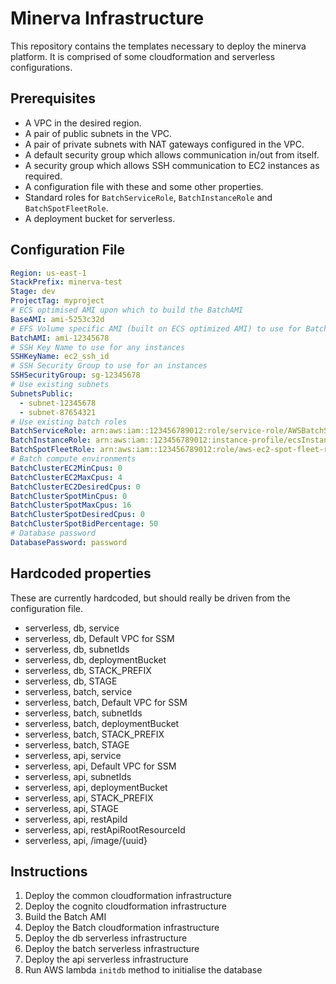 # Minerva Infrastructure

This repository contains the templates necessary to deploy the minerva platform.
It is comprised of some cloudformation and serverless configurations.

## Prerequisites
- A VPC in the desired region.
- A pair of public subnets in the VPC.
- A pair of private subnets with NAT gateways configured in the VPC.
- A default security group which allows communication in/out from itself.
- A security group which allows SSH communication to EC2 instances as required.
- A configuration file with these and some other properties.
- Standard roles for `BatchServiceRole`, `BatchInstanceRole` and
  `BatchSpotFleetRole`.
- A deployment bucket for serverless.

## Configuration File

```YAML
Region: us-east-1
StackPrefix: minerva-test
Stage: dev
ProjectTag: myproject
# ECS optimised AMI upon which to build the BatchAMI
BaseAMI: ami-5253c32d
# EFS Volume specific AMI (built on ECS optimized AMI) to use for Batch
BatchAMI: ami-12345678
# SSH Key Name to use for any instances
SSHKeyName: ec2_ssh_id
# SSH Security Group to use for an instances
SSHSecurityGroup: sg-12345678
# Use existing subnets
SubnetsPublic:
  - subnet-12345678
  - subnet-87654321
# Use existing batch roles
BatchServiceRole: arn:aws:iam::123456789012:role/service-role/AWSBatchServiceRole
BatchInstanceRole: arn:aws:iam::123456789012:instance-profile/ecsInstanceRole
BatchSpotFleetRole: arn:aws:iam::123456789012:role/aws-ec2-spot-fleet-role
# Batch compute environments
BatchClusterEC2MinCpus: 0
BatchClusterEC2MaxCpus: 4
BatchClusterEC2DesiredCpus: 0
BatchClusterSpotMinCpus: 0
BatchClusterSpotMaxCpus: 16
BatchClusterSpotDesiredCpus: 0
BatchClusterSpotBidPercentage: 50
# Database password
DatabasePassword: password
```

## Hardcoded properties

These are currently hardcoded, but should really be driven from the
configuration file.

- serverless, db, service
- serverless, db, Default VPC for SSM
- serverless, db, subnetIds
- serverless, db, deploymentBucket
- serverless, db, STACK_PREFIX
- serverless, db, STAGE
- serverless, batch, service
- serverless, batch, Default VPC for SSM
- serverless, batch, subnetIds
- serverless, batch, deploymentBucket
- serverless, batch, STACK_PREFIX
- serverless, batch, STAGE
- serverless, api, service
- serverless, api, Default VPC for SSM
- serverless, api, subnetIds
- serverless, api, deploymentBucket
- serverless, api, STACK_PREFIX
- serverless, api, STAGE
- serverless, api, restApiId
- serverless, api, restApiRootResourceId
- serverless, api, /image/{uuid}

## Instructions

1. Deploy the common cloudformation infrastructure
2. Deploy the cognito cloudformation infrastructure
3. Build the Batch AMI
4. Deploy the Batch cloudformation infrastructure
5. Deploy the db serverless infrastructure
6. Deploy the batch serverless infrastructure
7. Deploy the api serverless infrastructure
8. Run AWS lambda `initdb` method to initialise the database
